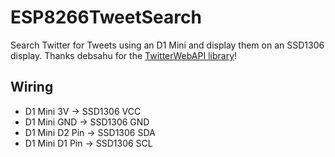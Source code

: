 # ESP8266TweetSearch
 Search Twitter for Tweets using an D1 Mini and display them on an SSD1306 display.
 Thanks debsahu for the [TwitterWebAPI library](https://github.com/debsahu/TwitterWebAPI)!

## Wiring
   - D1 Mini 3V -> SSD1306 VCC
   - D1 Mini GND -> SSD1306 GND
   - D1 Mini D2 Pin -> SSD1306 SDA
   - D1 Mini D1 Pin -> SSD1306 SCL
